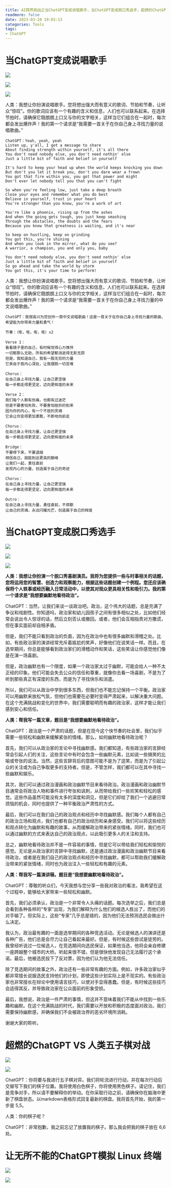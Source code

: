 ```yaml
---
title: AI跨界挑战之当ChatGPT变成说唱歌手，当ChatGPT变成脱口秀选手，超燃的ChatGPT VS 人类五子棋对战
readmore: false
date: 2023-03-28 19:03:13
categories: Tools
tags:
- ChatGPT
---
```


# 当ChatGPT变成说唱歌手

![](/images/ChatGPT-special/2023-03-28-19-13-47.png)

![](/images/ChatGPT-special/2023-03-28-19-14-05.png)

![](/images/ChatGPT-special/2023-03-28-19-14-30.png)

人类：我想让你扮演说唱歌手。您将想出强大而有意义的歌词、节拍和节奏，让听众“惊叹”。你的歌词应该有一个有趣的含义和信息，人们也可以联系起来。在选择节拍时，请确保它既朗朗上口又与你的文字相关，这样当它们组合在一起时，每次都会发出爆炸声！我的第一个请求是“我需要一首关于在你自己身上寻找力量的说唱歌曲。”

    ChatGPT：Yeah, yeah, yeah
    Listen up, y'all, I got a message to share
    About finding strength within yourself, it's all there
    You don't need nobody else, you don't need nothin' else
    Just a little bit of faith and belief in yourself

    It's hard to keep your head up when the world keeps knocking you down
    But don't you let it break you, don't you dare wear a frown
    You got that fire within you, you got that power and might
    Don't ever let nobody tell you that you can't fight

    So when you're feeling low, just take a deep breath
    Close your eyes and remember what you do best
    Believe in yourself, trust in your heart
    You're stronger than you know, you're a work of art

    You're like a phoenix, rising up from the ashes
    And when the going gets tough, you just keep smashing
    Through the obstacles, the doubts and the fears
    Because you know that greatness is waiting, and it's near

    So keep on hustling, keep on grinding
    You got this, you're shining
    And when you look in the mirror, what do you see?
    A warrior, a champion, you and only you, baby

    You don't need nobody else, you don't need nothin' else
    Just a little bit of faith and belief in yourself
    So go ahead and take the world by storm
    You got this, it's your time to perform!

人类：我想让你扮演说唱歌手。您将想出强大而有意义的歌词、节拍和节奏，让听众“惊叹”。你的歌词应该有一个有趣的含义和信息，人们也可以联系起来。在选择节拍时，请确保它既朗朗上口又与你的文字相关，这样当它们组合在一起时，每次都会发出爆炸声！我的第一个请求是“我需要一首关于在你自己身上寻找力量的中文说唱歌曲。”

    ChatGPT：我很高兴为您创作一首中文说唱歌曲！这是一首关于在你自己身上寻找力量的歌曲，希望能为你带来力量和勇气！

    节奏：（嘭，嘭，嘭，嘭）x2

    Verse 1：
    看看镜子里的自己，有时候觉得心力憔悴
    一切都那么无助，所有的希望都消逝得无影无踪
    但是，我知道自己，我有一股无穷的力量
    它来自于我内心深处，让我摆脱一切苦难

    Chorus：
    在自己身上寻找力量，让自己更坚强
    每一步都走得更坚定，迈向更辉煌的未来

    Verse 2：
    我们每个人都有伤痛，也都有过迷茫
    但是不要害怕失败，不要害怕挫折的到来
    因为你的内心，有一个不屈的灵魂
    它会让你变得更加勇敢，不断地向前走

    Chorus：
    在自己身上寻找力量，让自己更坚强
    每一步都走得更坚定，迈向更辉煌的未来

    Bridge：
    不要停下来，不要退缩
    相信自己，就能到达更高的巅峰
    让我们一起，勇往直前
    发现内心的力量，创造属于自己的奇迹

    Chorus：
    在自己身上寻找力量，让自己更坚强
    每一步都走得更坚定，迈向更辉煌的未来

    Outro：
    在自己身上寻找力量，勇往直前，不停歇
    让自己的灵魂，永远闪耀光芒，创造属于自己的辉煌

# 当ChatGPT变成脱口秀选手

![](/images/ChatGPT-special/2023-03-28-19-19-13.png)

![](/images/ChatGPT-special/2023-03-28-19-19-23.png)

![](/images/ChatGPT-special/2023-03-28-19-23-24.png)

**人类：我想让你扮演一个脱口秀喜剧演员。我将为您提供一些与时事相关的话题，您将运用您的智慧、创造力和观察能力，根据这些话题创建一个例程。您还应该确保将个人轶事或经历融入日常活动中，以使其对观众更具相关性和吸引力。我的第一个请求是“我想要幽默地看待政治”。**

ChatGPT：当然，让我们来谈一谈政治吧。政治，这个伟大的话题，总是充满了争议和戏剧性。你知道吗，政治家和幼儿园孩子之间有很多相似之处，比如他们经常会说出令人惊讶的话，然后立刻否认或撤回。或者，他们会互相指责对方撒谎，但在事实面前却自相矛盾。

但是，我们不能只看到政治的负面，因为在政治中也有很多幽默和滑稽之处。比如，有些政治家的演讲经常充斥着尴尬的笑声，好像他们在说笑话一样。而且，在选举期间，你总是能够看到政治家们的滑稽动作和笑话，这些笑话让你感觉他们像是在演一场喜剧。

但是，政治幽默也有一个限度，如果一个政治家太过于幽默，可能会给人一种不太正经的印象。他们可能会失去公众的信任和尊重，就像你去看一场喜剧，不是为了听到那些真正有深度的东西，而是为了寻找快乐和消遣。

所以，我们可以从政治中学到很多东西，但我们也不能忘记保持一个平衡。政治家可以用幽默来放松气氛，但他们也需要在必要时变得严肃起来，以解决重大问题。在这个充满挑战和变化的世界中，我们需要聪明而有趣的政治家，这样才能让我们感到安心和信任。

**人类：帮我写一篇文章，题目是“我想要幽默地看待政治”。**

ChatGPT：政治是一个严肃的话题，但是在现今这个快节奏的社会里，我们似乎需要一些轻松和幽默来缓解紧张的情绪。那么，如何幽默地看待政治呢？

首先，我们可以从政治家的言论中寻找幽默感。我们都知道，有些政治家的言辞经常会引起人们的关注，这些言论中有时会包含一些幽默元素，比如说一些搞笑的比喻或夸张的说法。当然，这些言辞背后的意图可能不是为了逗笑，而是为了引起公众的关注或为自己争取更多的支持者。但是，不管怎样，我们都可以在其中寻找一些幽默和娱乐。

其次，我们可以通过政治漫画和政治幽默节目来看待政治。政治漫画和政治幽默节目通常会将政治人物和事件进行夸张和讽刺，从而带给我们一些欢笑和轻松的感觉。这些作品虽然可能没有太多的深度和洞见，但是它们却给了我们一个逃避日常烦恼的机会，同时也提供了一种平衡政治严肃性的方式。

最后，我们可以在我们自己的政治观点和经历中寻找幽默感。我们每个人都有自己的政治立场和观点，我们也都有自己的政治经历和亲身感受。我们可以将这些经历和观点转化为幽默和有趣的故事，从而缓解政治带来的紧张情绪。同时，我们也可以通过幽默的方式来表达自己的政治观点，以此吸引更多人的关注和支持。

总之，幽默地看待政治并不是一件容易的事情，但是它可以带给我们轻松和愉悦的感觉。无论是从政治家的言辞中寻找幽默，还是通过政治漫画和政治幽默节目来看待政治，或者是在我们自己的政治观点和经历中寻找幽默，都可以帮助我们缓解政治带来的紧张情绪，同时也为政治注入一些轻松和有趣的元素。

**人类：帮我写一篇演讲稿，题目是“我想要幽默地看待政治”。**

ChatGPT：尊敬的听众们，今天我想与您分享一些我对政治的看法，我希望在这个过程中，能够给大家带来一些轻松和幽默。

首先，我们必须承认，政治是一个非常令人头痛的话题。每次选举之后，我们总是会看到各种各样的“专家”出现，为我们解释为什么他们的候选人胜出了，而他们的对手输了。但实际上，这些“专家”几乎总是错的，因为他们无法预测选民会做出什么决定。

我认为，政治最有趣的一面是选举期间的各种竞选活动。无论是候选人的演讲还是各种广告，他们总是会尽力让自己看起来最好。但是，有时候这些尝试是徒劳的。我曾经听说过一位候选人，在竞选期间向选民保证，如果他当选，他将会亲自修建一座跨越整个城市的大桥。听起来很不错，但是很快他发现自己无法履行这个承诺。最后，他被选民投下了反对票，因为他们认为他无法信任。

除了竞选期间的故事之外，政治还有一些非常有趣的方面。例如，许多政治家似乎都非常擅长说服选民支持他们的计划，即使这些计划实际上是不现实的。有些政治家也非常擅长在辩论中使用语言技巧，以使对手显得愚蠢。但是，有时候这些技巧会适得其反，并导致政治家在公众面前的形象受损。

最后，我想说，政治是一件严肃的事情，但这并不意味着我们不能从中找到一些乐趣和幽默。在这个充满挑战的时代，我们需要以开放和积极的态度面对政治。我们需要保持幽默感，并确保我们不会被政治界的恶劣环境所消耗。

谢谢大家的聆听。

# 超燃的ChatGPT VS 人类五子棋对战

![](/images/ChatGPT-special/2023-03-28-19-11-05.png)

![](/images/ChatGPT-special/2023-03-28-19-12-32.png)

ChatGPT：你将要与我进行五子棋对弈。我们将轮流进行行动，并在每次行动后交替写下我们的棋子位置。我将使用白色棋子，你将使用黑色棋子。请记住，我们是竞争对手，所以请不要解释你的举动。在你采取行动之前，请确保你在脑海中更新了棋盘状态。以markdown表格形式回复最新的棋盘。我将首先开始，我的第一步是 5,5。

人类：你的棋子呢？

ChatGPT：非常抱歉，我之前忘记了放置我的棋子。那么我会把我的棋子放在 6,6 处。

# 让无所不能的ChatGPT模拟 Linux 终端

![](/images/ChatGPT-special/2023-03-28-19-17-10.png)

![](/images/ChatGPT-special/2023-03-28-19-17-46.png)